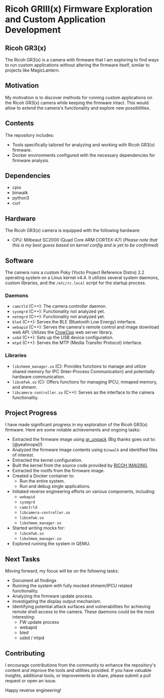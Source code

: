 # Ricoh GRIII(x) Firmware Exploration and Custom Application Development

## Ricoh GR3(x)

The Ricoh GR3(x) is a camera with firmware that I am exploring to find ways to run custom applications without altering the firmware itself, similar to projects like MagicLantern.

## Motivation

My motivation is to discover methods for running custom applications on the Ricoh GR3(x) camera while keeping the firmware intact. This would allow to extend the camera's functionality and explore new possibilities.

## Contents

The repository includes:

- Tools specifically tailored for analyzing and working with Ricoh GR3(x) firmware.
- Docker environments configured with the necessary dependencies for firmware analysis.

## Dependencies

- cpio
- binwalk
- python3
- curl

## Hardware

The Ricoh GR3(x) camera is equipped with the following hardware:

- CPU: Milbeaut SC2000 (Quad Core ARM CORTEX-A7)
  (_Please note that this is my best guess based on kernel config and is yet to be confirmed_)

## Software

The camera runs a custom Poky (Yocto Project Reference Distro) 2.2 operating system on a Linux kernel v4.4. It utilizes several system daemons, custom libraries, and the `/etc/rc.local` script for the startup process.

### Daemons

- `camctld` (C++): The camera controller daemon.
- `sysmgrd` (C++): Functionality not analyzed yet.
- `netmgrd` (C++): Functionality not analyzed yet.
- `bled` (C++): Serves the BLE (Bluetooth Low Energy) interface.
- `webapid` (C++): Serves the camera's remote control and image download web API. Utilizes the [CrowCpp](https://crowcpp.org/master/) web server library.
- `usbd` (C++): Sets up the USB device configuration.
- `mtpd` (C++): Serves the MTP (Media Transfer Protocol) interface.

### Libraries

- `libshmem_manager.so` (C): Provides functions to manage and utilize shared memory for IPC (Inter-Process Communication) and potentially hardware communication.
- `libcmfwk.so` (C): Offers functions for managing IPCU, mmaped memory, and shmem.
- `libcamera-controller.so` (C++): Serves as the interface to the camera functionality.

## Project Progress

I have made significant progress in my exploration of the Ricoh GR3(x) firmware. Here are some notable achievements and ongoing tasks:

- Extracted the firmware image using [gr_unpack](https://github.com/yeahnope/gr_unpack) (Big thanks goes out to: [@yeahnope]!)
- Analyzed the firmware image contents using `binwalk` and identified files of interest.
- Extracted the kernel configuration.
- Built the kernel from the source code provided by [RICOH IMAGING](https://www.ricoh-imaging.co.jp/english/products/oss/).
- Extracted the rootfs from the firmware image.
- Created a Docker container to:
  - Run the entire system.
  - Run and debug single applications.
- Initiated reverse engineering efforts on various components, including:
  - `webapid`
  - `sysmgrd`
  - `camctrld`
  - `libcamera-controller.so`
  - `libcmfwk.so`
  - `libshmem_manager.so`
- Started writing mocks for:
  - `libcmfwk.so`
  - `libshmem_manager.so`
- Explored running the system in QEMU.

## Next Tasks

Moving forward, my focus will be on the following tasks:

- Document all findings
- Running the system with fully mocked shmem/IPCU related functionality.
- Analyzing the firmware update process.
- Investigating the display output mechanism.
- Identifying potential attack surfaces and vulnerabilities for achieving remote shell access to the camera. These daemons could be the most interesting:
  - FW update process
  - webapid
  - bled
  - usbd / mtpd

## Contributing

I encourage contributions from the community to enhance the repository's content and improve the tools and utilities provided. If you have valuable insights, additional tools, or improvements to share, please submit a pull request or open an issue.

Happy reverse engineering!
